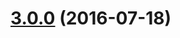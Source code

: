 <a name="3.0.0"></a>
# [3.0.0](https://github.com/fczbkk/uuid4/compare/v2.0.0...v3.0.0) (2016-07-18)



